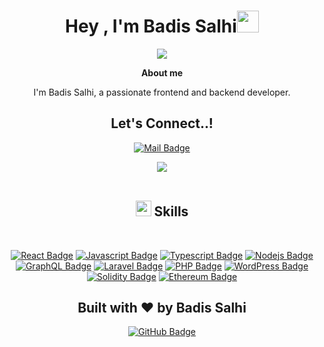 <h1 align="center"><b>Hey , I'm Badis Salhi</b><img src="https://media.giphy.com/media/hvRJCLFzcasrR4ia7z/giphy.gif" width="35"></h1>
<p align="center">
  <a href="https://github.com/DenverCoder1/readme-typing-svg"><img src="https://readme-typing-svg.herokuapp.com?font=Time+New+Roman&color=cyan&size=25&center=true&vCenter=true&width=600&height=100&lines=Hey!+It's+Badis+Salhi..&hearts;++;Self-taught+Full+Stack+Web+Developer,;Love+to+learn+new+stuffs..<3"></a>
</p>

<!--  Ceci mon Avatar-->
<!-- <img title="My Avatar" align="left" src="assets/images/bs.png"  width="500px" alt="hi" > -->

<!--  About me -->
<p align="center"><b>About me</b></p>
<p align="center">I'm Badis Salhi, a passionate frontend and backend developer.</p>

<!-- Let's Connect..! -->
<h2 align="center"><b>Let's Connect..!</b></h2>

<p align="center">
  <a href="mailto:contact.badissalhi@gmail.com">
    <img src="https://img.shields.io/badge/-BadisSalhi-c0392b?style=flat&labelColor=c0392b&logo=gmail&logoColor=white" alt="Mail Badge">
  </a>
</p>

<!-- Ligne  -->
<div align="center">
<img src="https://user-images.githubusercontent.com/73097560/115834477-dbab4500-a447-11eb-908a-139a6edaec5c.gif"><br><br>
</div>

<!-- Skills  -->
<h2 align="center"><img src="https://media2.giphy.com/media/QssGEmpkyEOhBCb7e1/giphy.gif?cid=ecf05e47a0n3gi1bfqntqmob8g9aid1oyj2wr3ds3mg700bl&rid=giphy.gif" width ="25"><b> Skills</b></h2>
<br>
<p align="center">
  <a href="#"><img src="https://img.shields.io/badge/-React-61DBFB?style=for-the-badge&labelColor=black&logo=react&logoColor=61DBFB" alt="React Badge"></a>
  <a href="#"><img src="https://img.shields.io/badge/-Javascript-F0DB4F?style=for-the-badge&labelColor=black&logo=javascript&logoColor=F0DB4F" alt="Javascript Badge"></a>
  <a href="#"><img src="https://img.shields.io/badge/-Typescript-007acc?style=for-the-badge&labelColor=black&logo=typescript&logoColor=007acc" alt="Typescript Badge"></a>
  <a href="#"><img src="https://img.shields.io/badge/-Nodejs-3C873A?style=for-the-badge&labelColor=black&logo=node.js&logoColor=3C873A" alt="Nodejs Badge"></a>
  <a href="#"><img src="https://img.shields.io/badge/-GraphQl-e535ab?style=for-the-badge&labelColor=black&logo=graphql&logoColor=e535ab" alt="GraphQL Badge"></a>
  <a href="#"><img src="https://img.shields.io/badge/-Laravel-FF2D20?style=for-the-badge&labelColor=black&logo=laravel&logoColor=FF2D20" alt="Laravel Badge"></a>
  <a href="#"><img src="https://img.shields.io/badge/-PHP-777BB4?style=for-the-badge&labelColor=black&logo=php&logoColor=777BB4" alt="PHP Badge"></a>
  <a href="#"><img src="https://img.shields.io/badge/-WordPress-21759B?style=for-the-badge&labelColor=black&logo=wordpress&logoColor=21759B" alt="WordPress Badge"></a>
  <a href="#"><img src="https://img.shields.io/badge/-Solidity-363636?style=for-the-badge&labelColor=black&logo=solidity&logoColor=363636" alt="Solidity Badge"></a>
  <a href="#"><img src="https://img.shields.io/badge/-Ethereum-3C3C3D?style=for-the-badge&labelColor=black&logo=ethereum&logoColor=3C3C3D" alt="Ethereum Badge"></a>
</p>


<!-- Built with ❤️ by Badis Salhi -->
<h2 align="center">Built with ❤️ by Badis Salhi</h2>
<p align="center">
  <a href="https://github.com/BadisSalhi">
    <img src="https://img.shields.io/badge/-BadisSalhi-000000?style=for-the-badge&logo=github&logoColor=white" alt="GitHub Badge">
  </a>
</p>

